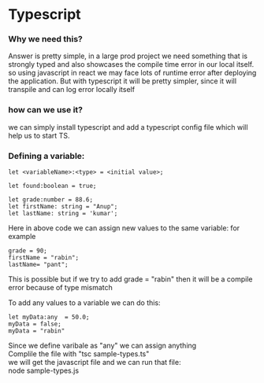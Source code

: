 # Typescript

### Why we need this?
 Answer is pretty simple, in a large prod project we need something that is strongly typed and also showcases the compile time error in our local itself.<br>
 so using javascript in react we may face lots of runtime error after deploying the application. But with typescript it will be pretty simpler, since it will transpile and can log error locally itself<br>

 ### how can we use it?
 we can simply install typescript and add a typescript config file which will help us to start TS.



 ### Defining a variable:
 ```
 let <variableName>:<type> = <initial value>;
```

```
let found:boolean = true;
```

```
let grade:number = 88.6;
let firstName: string = "Anup";
let lastName: string = 'kumar';
```

Here in above code we can assign new values to the same variable: for example<br>
```
grade = 90;
firstName = "rabin";
lastName= "pant";
```
This is possible but if we try to add grade  = "rabin" then it will be a compile error because of type mismatch<br>

To add any values to a variable we can do this:
```
let myData:any  = 50.0;
myData = false;
myData = "rabin"
```
Since we define varibale as "any" we can assign anything
<br>
Complile the file with "tsc sample-types.ts" <br>
we will get the javascript file and we can run that file: <br>
node sample-types.js


